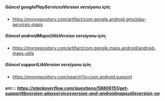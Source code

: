 ##### Güncel googlePlayServicesVersion versiyonu için;
- https://mvnrepository.com/artifact/com.google.android.gms/play-services-maps

##### Güncel androidMapsUtilsVersion versiyonu için;
- https://mvnrepository.com/artifact/com.google.maps.android/android-maps-utils

##### Güncel supportLibVersion versiyonu için;
- https://mvnrepository.com/search?q=com.android.support

##### src::: https://stackoverflow.com/questions/58806151/get-supportlibversion-playservicesversion-and-androidmapsutilsversion-va
